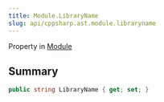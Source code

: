 ```yaml
---
title: Module.LibraryName
slug: api/cppsharp.ast.module.libraryname
---
```

Property in [Module](/api/cppsharp/ast/module)

## Summary



```csharp
public string LibraryName { get; set; }
```


